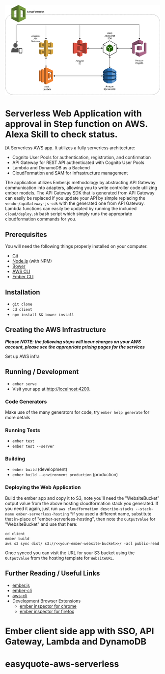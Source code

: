 
![AWS Architecture Diagram](images/architecture.png "AWS Architecture")

# Serverless Web Application with approval in Step function on AWS. Alexa Skill to check status.

[A Serverless AWS app. It utilizes a fully serverless architecture:

 - Cognito User Pools for authentication, registration, and confirmation
 - API Gateway for REST API authenticated with Cognito User Pools
 - Lambda and DynamoDB as a Backend
 - CloudFormation and SAM for Infrastructure management

The application utilizes Ember.js methodology by abstracting API Gateway communication into adapters, allowing you to write controller code utilizing ember models. The API Gateway SDK that is generated from API Gateway can easily be replaced if you update your API by simple replacing the `vendor/apiGateway-js-sdk` with the generated one from API Gateway. Lambda functions can easily be updated by running the included `cloud/deploy.sh` bash script which simply runs the appropriate cloudformation commands for you.

## Prerequisites

You will need the following things properly installed on your computer.

* [Git](https://git-scm.com/)
* [Node.js](https://nodejs.org/) (with NPM)
* [Bower](https://bower.io/)
* [AWS CLI](https://aws.amazon.com/cli)
* [Ember CLI](https://ember-cli.com/)

## Installation

* `git clone`
* `cd client`
* `npm install && bower install`

## Creating the AWS Infrastructure

***Please NOTE: the following steps will incur charges on your AWS account, please see the appropriate pricing pages for the services***

Set up AWS infra
   

## Running / Development

* `ember serve`
* Visit your app at [http://localhost:4200](http://localhost:4200).

### Code Generators

Make use of the many generators for code, try `ember help generate` for more details

### Running Tests

* `ember test`
* `ember test --server`

### Building

* `ember build` (development)
* `ember build --environment production` (production)

### Deploying the Web Application

Build the ember app and copy it to S3, note you'll need the "WebsiteBucket" output value from the above hosting cloudformation stack you generated. If you need it again, just run `aws cloudformation describe-stacks --stack-name ember-serverless-hosting` *if you used a different name, substitute that in-place of "ember-serverless-hosting", then note the `OutputValue` for "WebsiteBucket" and use that here:

    cd client
    ember build
    aws s3 sync dist/ s3://<<your-ember-website-bucket>>/ -acl public-read

Once synced you can visit the URL for your S3 bucket using the `OutputValue` from the hosting template for `WebsiteURL`.

## Further Reading / Useful Links

* [ember.js](http://emberjs.com/)
* [ember-cli](https://ember-cli.com/)
* [aws-cli](https://aws.amazon.com/cli)
* Development Browser Extensions
  * [ember inspector for chrome](https://chrome.google.com/webstore/detail/ember-inspector/bmdblncegkenkacieihfhpjfppoconhi)
  * [ember inspector for firefox](https://addons.mozilla.org/en-US/firefox/addon/ember-inspector/)
# Ember client side app with SSO, API Gateway, Lambda and DynamoDB
# easyquote-aws-serverless
